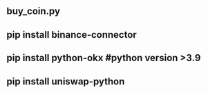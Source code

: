## buy_coin.py

## pip install binance-connector
## pip install python-okx    #python version >3.9
## pip install uniswap-python
